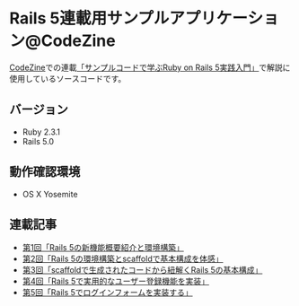 # Rails 5連載用サンプルアプリケーション@CodeZine

[CodeZine](http://codezine.jp/)での連載[「サンプルコードで学ぶRuby on Rails 5実践入門」](https://codezine.jp/article/corner/681)で解説に使用しているソースコードです。

## バージョン
* Ruby 2.3.1
* Rails 5.0

## 動作確認環境
* OS X Yosemite

## 連載記事
* [第1回「Rails 5の新機能概要紹介と環境構築」](https://codezine.jp/article/detail/9743)
* [第2回「Rails 5の環境構築とscaffoldで基本構成を体感」](https://codezine.jp/article/detail/9806)
* [第3回「scaffoldで生成されたコードから紐解くRails 5の基本構成」](https://codezine.jp/article/detail/9914)
* [第4回「Rails 5で実用的なユーザー登録機能を実装」](https://codezine.jp/article/detail/9957)
* [第5回「Rails 5でログインフォームを実装する」](https://codezine.jp/article/detail/10014)
